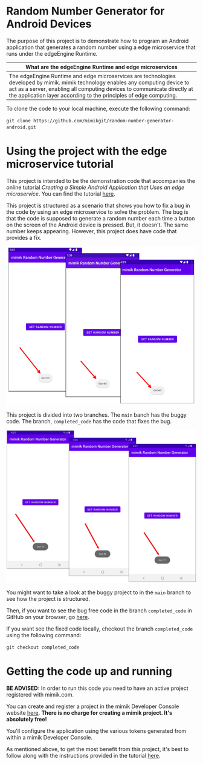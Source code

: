 # Random Number Generator for Android Devices
The purpose of this project is to demonstrate how to program an Android application that generates a random number using a edge microservice that runs under the edgeEngine Runtime.

|What are the edgeEngine Runtime and edge microservices|
|----|
|The edgeEngine Runtime and edge microservices are technologies developed by mimik. mimik technology enables any computing device to act as a server, enabling all computing devices to communicate directly at the application layer according to the principles of edge computing.|

To clone the code to your local machine, execute the following command:

`git clone https://github.com/mimikgit/random-number-generator-android.git`

# Using the project with the edge microservice tutorial

This project is intended to be the demonstration code that accompanies the online tutorial *Creating a Simple Android Application that Uses an edge microservice*. You can find the tutorial [here](http://TO_BE_PROVIDED.com).

This project is structured as a scenario that shows you how to fix a bug in the code by using an edge microservice to solve the problem. The bug is that the code is supposed to generate a random number each time a button on the screen of the Android device is pressed. But, it doesn't. The same number keeps appearing. However, this project does have code that provides a fix.

![buggy code](images/rangen-buggy-behavior.jpg)

This project is divided into two branches. The `main` banch has the buggy code. The branch, `completed_code` has the code that fixes the bug.

![buggy code](images/rangen-after-photos-01.jpg)

You might want to take a look at the buggy project to in the `main` branch to see how the project is structured.

Then, if you want to see the bug free code in the branch `completed_code` in GitHub on your browser, go [here](https://github.com/mimikgit/random-number-generator-android/tree/completed_code).

If you want see the fixed code locally, checkout the branch `completed_code` using the following command:

`git checkout completed_code`

# Getting the code up and running

**BE ADVISED:** In order to run this code you need to have an active project registered with mimik.com.

You can create and register a project in the mimik Developer Console website [here](https://developer.mimik.com/console). **There is no charge for creating a mimik project. It's absolutely free!**

You'll configure the application using the various tokens generated from within a mimik Developer Console.

As mentioned above, to get the most benefit from this project, it's best to follow along with the instructions provided in the tutorial [here](http://TO_BE_PROVIDED.com).

